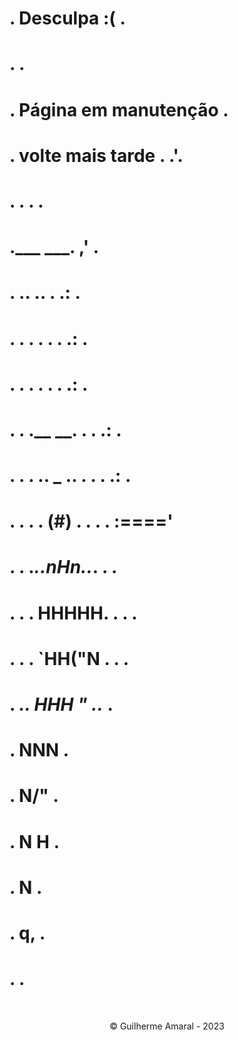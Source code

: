 
#        .        Desculpa :(        .<br>
#         .                         .<br>
#          . Página em manutenção  .<br>
#           .  volte mais tarde   .    .'.<br>
#           .                     .  .   .<br>
#           .___               ___. ,'   .<br>
#           .  ..             ..  . .:   .<br>
#           .  . .           . .  . .:   .<br>
#           .  .  .         .  .  . .:   .<br>
#           .  .  .__     __.  .  . .:   .<br>
#           .  .  . .. _ .. .  .  . .:   .<br>
#           .  .  . . (#) . .  .  . :===='<br>
#           .  .  ._..nHn.._.  .  .<br>
#           .  .  .  HHHHH. .  .  .<br>
#           .  . .   `HH("N  . .  .<br>
#           . _..     HHH  "  .._ .<br>
#           .         NNN         .<br>
#           .         N/"         .<br>
#           .         N H         .<br>
#          .          N            .<br>
#         .           q,            .<br>
#        .                           .<br>
<br>


<div align="center">
    <p> &copy; Guilherme Amaral - 2023 </p>
</div>